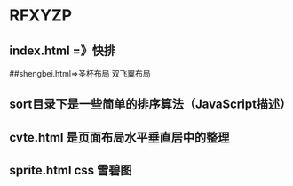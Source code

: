 ﻿# RFXYZP
## index.html =》快排
##shengbei.html=>圣杯布局  双飞翼布局
## sort目录下是一些简单的排序算法（JavaScript描述）
## cvte.html 是页面布局水平垂直居中的整理
## sprite.html css 雪碧图
